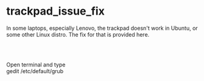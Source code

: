 # trackpad_issue_fix
In some laptops, especially Lenovo, the trackpad doesn't work in Ubuntu, or some other Linux distro. The fix for that is provided here.

<br>
<br>

Open terminal and type <br>
gedit /etc/default/grub

